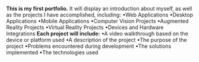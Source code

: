 **This is my first portfolio.**
It will display an introduction about myself, as well as the projects I have accomplished, including:
•Web Applications
•Desktop Applications
•Mobile Applications
•Computer Vision Projects
•Augmented Reality Projects
•Virtual Reality Projects
•Devices and Hardware Integrations
**Each project will include:**
•A video walkthrough based on the device or platform used
•A description of the project
•The purpose of the project
•Problems encountered during development
•The solutions implemented
•The technologies used
